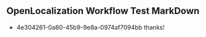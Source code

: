 ## OpenLocalization Workflow Test MarkDown
* 4e304261-0a80-45b9-9e8a-0974af7094bb thanks!

<!--HONumber=Sep16_HO1-->


